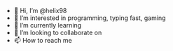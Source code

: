 - 👋 Hi, I’m @helix98
- 👀 I’m interested in programming, typing fast, gaming
- 🌱 I’m currently learning 
- 💞️ I’m looking to collaborate on 
- 📫 How to reach me 

<!---
helix98/helix98 is a ✨ special ✨ repository because its `README.md` (this file) appears on your GitHub profile.
You can click the Preview link to take a look at your changes.
--->
